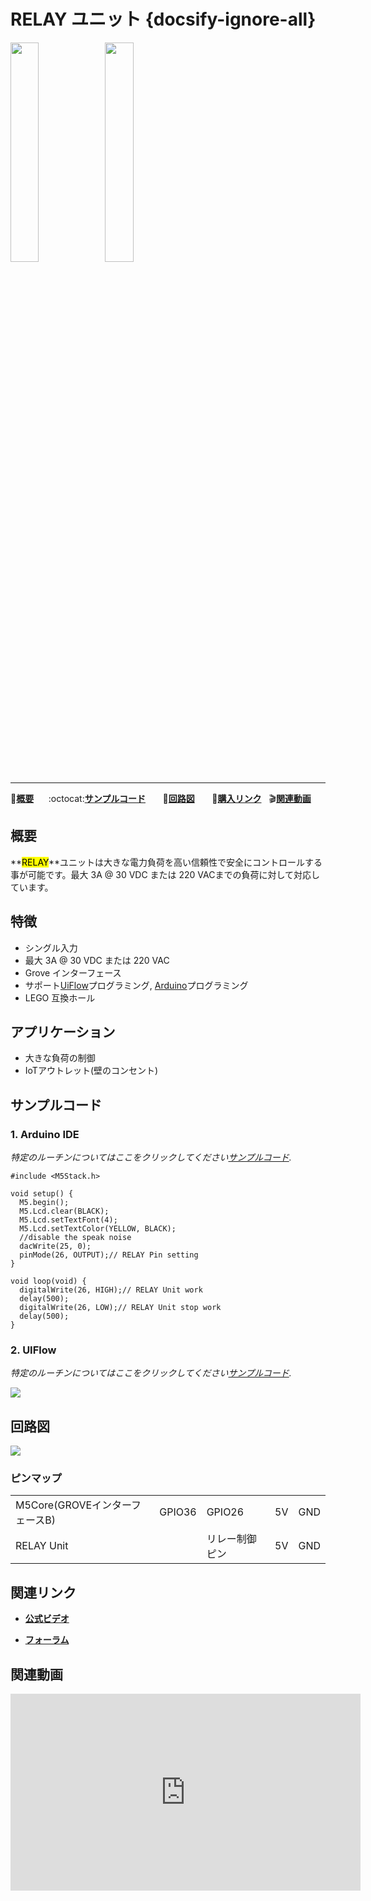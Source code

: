 # RELAY ユニット {docsify-ignore-all}

<img src="assets/img/product_pics/unit/M5GO_Unit_relay.png" width="30%" height="30%"><img src="assets/img/product_pics/unit/unit_relay_grove_b.png" width="30%" height="30%">

***

:memo:**[概要](#概要)**&nbsp;&nbsp;&nbsp;&nbsp;&nbsp;&nbsp;:octocat:**[サンプルコード](#サンプルコード)**&nbsp;&nbsp;&nbsp;&nbsp;&nbsp;&nbsp; :electric_plug:**[回路図](#回路図)** &nbsp;&nbsp;&nbsp;&nbsp;&nbsp;&nbsp;🛒**[購入リンク](https://www.aliexpress.com/store/product/M5Stack-Official-Mini-Relay-Unit-DC-3A-30V-AC-3A-220V-with-Triode-Driven-GROVE-Port/3226069_32922856211.html?spm=a2g1y.12024536.productList_5885013.subject_24)**&nbsp;&nbsp;&nbsp;:clapper:**[関連動画](#関連動画)**

## 概要

**<mark>RELAY</marK>**ユニットは大きな電力負荷を高い信頼性で安全にコントロールする事が可能です。最大 3A @ 30 VDC または 220 VACまでの負荷に対して対応しています。

## 特徴

- シングル入力
- 最大 3A @ 30 VDC または 220 VAC
- Grove インターフェース
- サポート[UiFlow](http://flow.m5stack.com)プログラミング, [Arduino](http://www.arduino.cc)プログラミング
- LEGO 互換ホール

## アプリケーション

- 大きな負荷の制御
- IoTアウトレット(壁のコンセント)

## サンプルコード

### 1. Arduino IDE

*特定のルーチンについてはここをクリックしてください[サンプルコード](https://github.com/m5stack/M5-ProductExampleCodes/tree/master/Unit/RELAY/Arduino).*

```arduino
#include <M5Stack.h>

void setup() {
  M5.begin();
  M5.Lcd.clear(BLACK);
  M5.Lcd.setTextFont(4);
  M5.Lcd.setTextColor(YELLOW, BLACK);
  //disable the speak noise
  dacWrite(25, 0);
  pinMode(26, OUTPUT);// RELAY Pin setting
}

void loop(void) {
  digitalWrite(26, HIGH);// RELAY Unit work
  delay(500);
  digitalWrite(26, LOW);// RELAY Unit stop work
  delay(500);
}
```

### 2. UIFlow

*特定のルーチンについてはここをクリックしてください[サンプルコード](https://github.com/m5stack/M5-ProductExampleCodes/tree/master/Unit/RELAY/UIFlow).*

<img src="assets/img/product_pics/unit/unit_example/RELAY/example_unit_relay_01.png">

## 回路図

<img src="assets/img/product_pics/unit/relay_sch.JPG">

### ピンマップ

<table>
 <tr><td>M5Core(GROVEインターフェースB)</td><td>GPIO36</td><td>GPIO26</td><td>5V</td><td>GND</td></tr>
 <tr><td>RELAY Unit</td><td> </td><td>リレー制御ピン</td><td>5V</td><td>GND</td></tr>
</table>

## 関連リンク

- **[公式ビデオ](https://www.youtube.com/channel/UCozgFVglWYQXbvTmGyS739w)**

- **[フォーラム](http://forum.m5stack.com/)**

## 関連動画

<iframe width="560" height="315" src="https://www.youtube.com/embed/48JQbPso2lw" frameborder="0" allow="accelerometer; autoplay; encrypted-media; gyroscope; picture-in-picture" allowfullscreen></iframe>